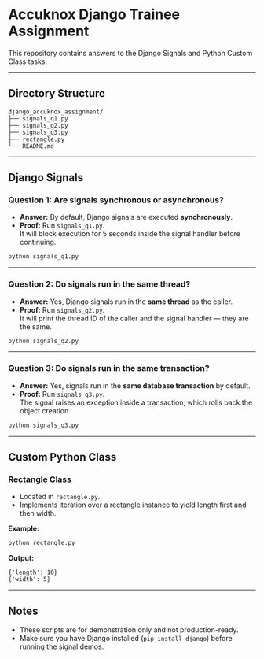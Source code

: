 # Accuknox Django Trainee Assignment

This repository contains answers to the Django Signals and Python Custom Class tasks.

---

## Directory Structure

```
django_accuknox_assignment/
├── signals_q1.py
├── signals_q2.py
├── signals_q3.py
├── rectangle.py
└── README.md
```

---

## Django Signals

### Question 1: Are signals synchronous or asynchronous?
- **Answer:** By default, Django signals are executed **synchronously**.
- **Proof:** Run `signals_q1.py`.  
  It will block execution for 5 seconds inside the signal handler before continuing.

```bash
python signals_q1.py
```

---

### Question 2: Do signals run in the same thread?
- **Answer:** Yes, Django signals run in the **same thread** as the caller.
- **Proof:** Run `signals_q2.py`.  
  It will print the thread ID of the caller and the signal handler — they are the same.

```bash
python signals_q2.py
```

---

### Question 3: Do signals run in the same transaction?
- **Answer:** Yes, signals run in the **same database transaction** by default.
- **Proof:** Run `signals_q3.py`.  
  The signal raises an exception inside a transaction, which rolls back the object creation.

```bash
python signals_q3.py
```

---

## Custom Python Class

### Rectangle Class
- Located in `rectangle.py`.
- Implements iteration over a rectangle instance to yield length first and then width.

**Example:**
```bash
python rectangle.py
```

**Output:**
```
{'length': 10}
{'width': 5}
```

---

## Notes
- These scripts are for demonstration only and not production-ready.
- Make sure you have Django installed (`pip install django`) before running the signal demos.

